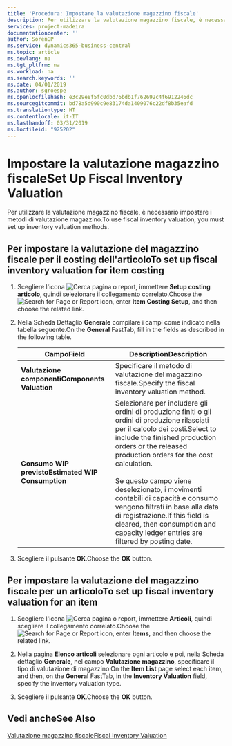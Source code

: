 ```yaml
---
title: 'Procedura: Impostare la valutazione magazzino fiscale'
description: Per utilizzare la valutazione magazzino fiscale, è necessario impostare i metodi di valutazione magazzino.
services: project-madeira
documentationcenter: ''
author: SorenGP
ms.service: dynamics365-business-central
ms.topic: article
ms.devlang: na
ms.tgt_pltfrm: na
ms.workload: na
ms.search.keywords: ''
ms.date: 04/01/2019
ms.author: sgroespe
ms.openlocfilehash: e3c29e8f5fc0dbd76bdb1f762692c4f6912246dc
ms.sourcegitcommit: bd78a5d990c9e83174da1409076c22df8b35eafd
ms.translationtype: HT
ms.contentlocale: it-IT
ms.lasthandoff: 03/31/2019
ms.locfileid: "925202"
---
```

# <a name="set-up-fiscal-inventory-valuation"></a><span data-ttu-id="7352d-103">Impostare la valutazione magazzino fiscale</span><span class="sxs-lookup"><span data-stu-id="7352d-103">Set Up Fiscal Inventory Valuation</span></span>
<span data-ttu-id="7352d-104">Per utilizzare la valutazione magazzino fiscale, è necessario impostare i metodi di valutazione magazzino.</span><span class="sxs-lookup"><span data-stu-id="7352d-104">To use fiscal inventory valuation, you must set up inventory valuation methods.</span></span>  

## <a name="to-set-up-fiscal-inventory-valuation-for-item-costing"></a><span data-ttu-id="7352d-105">Per impostare la valutazione del magazzino fiscale per il costing dell'articolo</span><span class="sxs-lookup"><span data-stu-id="7352d-105">To set up fiscal inventory valuation for item costing</span></span>  

1.  <span data-ttu-id="7352d-106">Scegliere l'icona ![Cerca pagina o report](../../media/ui-search/search_small.png "Cerca pagina o report"), immettere **Setup costing articolo**, quindi selezionare il collegamento correlato.</span><span class="sxs-lookup"><span data-stu-id="7352d-106">Choose the ![Search for Page or Report](../../media/ui-search/search_small.png "Search for Page or Report icon") icon, enter **Item Costing Setup**, and then choose the related link.</span></span>  
2.  <span data-ttu-id="7352d-107">Nella Scheda Dettaglio **Generale** compilare i campi come indicato nella tabella seguente.</span><span class="sxs-lookup"><span data-stu-id="7352d-107">On the **General** FastTab, fill in the fields as described in the following table.</span></span>  

    |<span data-ttu-id="7352d-108">Campo</span><span class="sxs-lookup"><span data-stu-id="7352d-108">Field</span></span>|<span data-ttu-id="7352d-109">Description</span><span class="sxs-lookup"><span data-stu-id="7352d-109">Description</span></span>|  
    |---------------------------------|---------------------------------------|  
    |<span data-ttu-id="7352d-110">**Valutazione componenti**</span><span class="sxs-lookup"><span data-stu-id="7352d-110">**Components Valuation**</span></span>|<span data-ttu-id="7352d-111">Specificare il metodo di valutazione del magazzino fiscale.</span><span class="sxs-lookup"><span data-stu-id="7352d-111">Specify the fiscal inventory valuation method.</span></span>|  
    |<span data-ttu-id="7352d-112">**Consumo WIP previsto**</span><span class="sxs-lookup"><span data-stu-id="7352d-112">**Estimated WIP Consumption**</span></span>|<span data-ttu-id="7352d-113">Selezionare per includere gli ordini di produzione finiti o gli ordini di produzione rilasciati per il calcolo dei costi.</span><span class="sxs-lookup"><span data-stu-id="7352d-113">Select to include the finished production orders or the released production orders for the cost calculation.</span></span><br /><br /> <span data-ttu-id="7352d-114">Se questo campo viene deselezionato, i movimenti contabili di capacità e consumo vengono filtrati in base alla data di registrazione.</span><span class="sxs-lookup"><span data-stu-id="7352d-114">If this field is cleared, then consumption and capacity ledger entries are filtered by posting date.</span></span>|  

3.  <span data-ttu-id="7352d-115">Scegliere il pulsante **OK**.</span><span class="sxs-lookup"><span data-stu-id="7352d-115">Choose the **OK** button.</span></span>  

## <a name="to-set-up-fiscal-inventory-valuation-for-an-item"></a><span data-ttu-id="7352d-116">Per impostare la valutazione del magazzino fiscale per un articolo</span><span class="sxs-lookup"><span data-stu-id="7352d-116">To set up fiscal inventory valuation for an item</span></span>  

1.  <span data-ttu-id="7352d-117">Scegliere l'icona ![Cerca pagina o report](../../media/ui-search/search_small.png "Cerca pagina o report"), immettere **Articoli**, quindi scegliere il collegamento correlato.</span><span class="sxs-lookup"><span data-stu-id="7352d-117">Choose the ![Search for Page or Report](../../media/ui-search/search_small.png "Search for Page or Report icon") icon, enter **Items**, and then choose the related link.</span></span>  
2.  <span data-ttu-id="7352d-118">Nella pagina **Elenco articoli** selezionare ogni articolo e poi, nella Scheda dettaglio **Generale**, nel campo **Valutazione magazzino**, specificare il tipo di valutazione di magazzino.</span><span class="sxs-lookup"><span data-stu-id="7352d-118">On the **Item List** page select each item, and then, on the **General** FastTab, in the **Inventory Valuation** field, specify the inventory valuation type.</span></span>  

3.  <span data-ttu-id="7352d-119">Scegliere il pulsante **OK**.</span><span class="sxs-lookup"><span data-stu-id="7352d-119">Choose the **OK** button.</span></span>  

## <a name="see-also"></a><span data-ttu-id="7352d-120">Vedi anche</span><span class="sxs-lookup"><span data-stu-id="7352d-120">See Also</span></span>  
 [<span data-ttu-id="7352d-121">Valutazione magazzino fiscale</span><span class="sxs-lookup"><span data-stu-id="7352d-121">Fiscal Inventory Valuation</span></span>](fiscal-inventory-valuation.md)   
